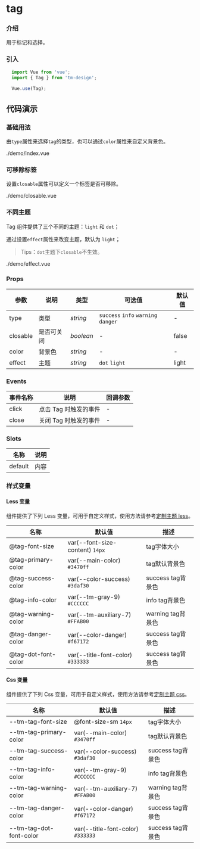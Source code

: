 # tag

### 介绍

用于标记和选择。

### 引入

```js
  import Vue from 'vue';
  import { Tag } from 'tm-design';
  
  Vue.use(Tag);
```

## 代码演示

### 基础用法

由`type`属性来选择`tag`的类型，也可以通过`color`属性来自定义背景色。

<demo-code>./demo/index.vue</demo-code>

### 可移除标签

设置`closable`属性可以定义一个标签是否可移除。

<demo-code>./demo/closable.vue</demo-code>

### 不同主题

Tag 组件提供了三个不同的主题：`light` 和 `dot`；

通过设置`effect`属性来改变主题，默认为 `light`；

> Tips：`dot`主题下`closable`不生效。

<demo-code>./demo/effect.vue</demo-code>

### Props

参数 | 说明 | 类型 | 可选值 | 默认值
-- | -- | -- | -- | --
type | 类型 | _string_ | `success` `info` `warning` `danger` | -
closable | 是否可关闭 | _boolean_ | - | false
color | 背景色 | _string_ | - | -
effect | 主题 | _string_ | `dot` `light` | light

### Events

事件名称 | 说明 | 回调参数
-- | -- | --
click | 点击 Tag 时触发的事件 | -
close | 关闭 Tag 时触发的事件 | -

### Slots

名称 | 说明
-- | --
default | 内容

### 样式变量

#### Less 变量

组件提供了下列 Less 变量，可用于自定义样式，使用方法请参考[定制主题 less](#/theme)。

名称 | 默认值 | 描述
-- | -- | --
@tag-font-size | var(--font-size-content) `14px` | tag字体大小
@tag-primary-color | var(--main-color) `#3470ff` | tag默认背景色
@tag-success-color | var(--color-success) `#3daf30` | success tag背景色
@tag-info-color | var(--tm-gray-9) `#CCCCCC` | info tag背景色
@tag-warning-color | var(--tm-auxiliary-7) `#FFAB00` | warning tag背景色
@tag-danger-color | var(--color-danger) `#f67172` | success tag背景色
@tag-dot-font-color | var(--title-font-color) `#333333` | success tag背景色

#### Css 变量

组件提供了下列 Css 变量，可用于自定义样式，使用方法请参考[定制主题 css](#/theme2)。

名称 | 默认值 | 描述
-- | -- | --
--tm-tag-font-size | @font-size-sm `14px` | tag字体大小
--tm-tag-primary-color | var(--main-color) `#3470ff` | tag默认背景色
--tm-tag-success-color | var(--color-success) `#3daf30` | success tag背景色
--tm-tag-info-color | var(--tm-gray-9) `#CCCCCC` | info tag背景色
--tm-tag-warning-color | var(--tm-auxiliary-7) `#FFAB00` | warning tag背景色
--tm-tag-danger-color | var(--color-danger) `#f67172` | success tag背景色
--tm-tag-dot-font-color | var(--title-font-color) `#333333` | success tag背景色